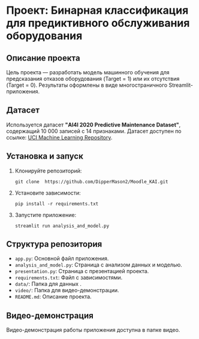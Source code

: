 # Проект: Бинарная классификация для предиктивного обслуживания оборудования

## Описание проекта
Цель проекта — разработать модель машинного обучения для предсказания отказов оборудования (Target = 1) или их отсутствия (Target = 0). Результаты оформлены в виде многостраничного Streamlit-приложения.

## Датасет
Используется датасет **"AI4I 2020 Predictive Maintenance Dataset"**, содержащий 10 000 записей с 14 признаками. Датасет доступен по ссылке: [UCI Machine Learning Repository](https://archive.ics.uci.edu/dataset/601/predictive+maintenance+dataset).

## Установка и запуск
1. Клонируйте репозиторий:  
   ```
   git clone  https://github.com/DipperMason2/Moodle_KAI.git
   ```
2. Установите зависимости:  
   ```
   pip install -r requirements.txt
   ```
3. Запустите приложение:  
   ```
   streamlit run analysis_and_model.py
   ```

## Структура репозитория
- `app.py`: Основной файл приложения.
- `analysis_and_model.py`: Страница с анализом данных и моделью.
- `presentation.py`: Страница с презентацией проекта.
- `requirements.txt`: Файл с зависимостями.
- `data/`: Папка для данных .
- `video/`: Папка для видео-демонстрации.
- `README.md`: Описание проекта.

## Видео-демонстрация
Видео-демонстрация работы приложения доступна в папке видео.